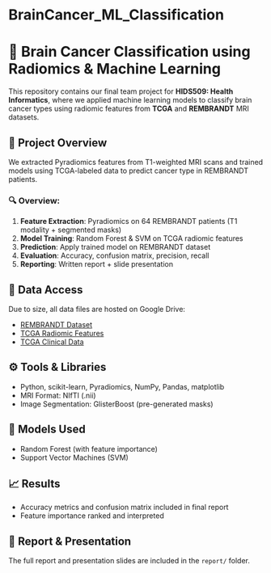 # BrainCancer_ML_Classification
# 🧠 Brain Cancer Classification using Radiomics & Machine Learning

This repository contains our final team project for **HIDS509: Health Informatics**, where we applied machine learning models to classify brain cancer types using radiomic features from **TCGA** and **REMBRANDT** MRI datasets.

## 🧪 Project Overview

We extracted Pyradiomics features from T1-weighted MRI scans and trained models using TCGA-labeled data to predict cancer type in REMBRANDT patients.

### 🔍 Overview:
1. **Feature Extraction**: Pyradiomics on 64 REMBRANDT patients (T1 modality + segmented masks)
2. **Model Training**: Random Forest & SVM on TCGA radiomic features
3. **Prediction**: Apply trained model on REMBRANDT dataset
4. **Evaluation**: Accuracy, confusion matrix, precision, recall
5. **Reporting**: Written report + slide presentation

## 📂 Data Access

Due to size, all data files are hosted on Google Drive:

- [REMBRANDT Dataset](https://drive.google.com/drive/folders/1yGBBQaaEVAXmg_nPgFsTokFldnaM7-z8)
- [TCGA Radiomic Features](https://drive.google.com/drive/folders/1PqjNQHGBCJLmR8LQQMAJKf6lVAwX83Gd)
- [TCGA Clinical Data](https://docs.google.com/spreadsheets/d/1MN5nVm8ZxSOib-Go6BOGr9DUbqvbqnSX)

## ⚙️ Tools & Libraries

- Python, scikit-learn, Pyradiomics, NumPy, Pandas, matplotlib
- MRI Format: NIfTI (.nii)
- Image Segmentation: GlisterBoost (pre-generated masks)

## 🤖 Models Used

- Random Forest (with feature importance)
- Support Vector Machines (SVM)

## 📈 Results

- Accuracy metrics and confusion matrix included in final report
- Feature importance ranked and interpreted



## 📎 Report & Presentation

The full report and presentation slides are included in the `report/` folder.
